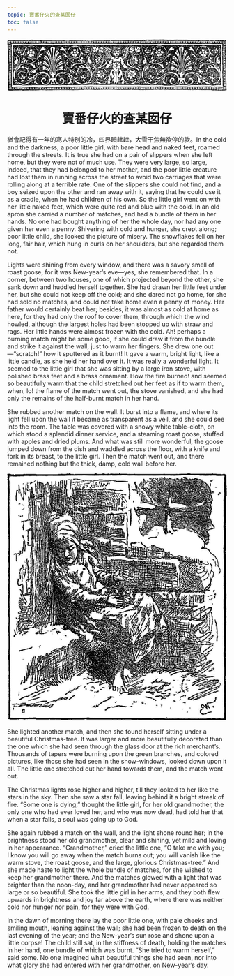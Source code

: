 ```yaml
---
topic: 賣番仔火的查某囡仔
toc: false
---
```


![](images/the_little_match_seller_header.png)

<h1 style="text-align:center"> 賣番仔火的查某囡仔 </h1>

猶會記得有一年的寒人特別的冷，四界暗趖趖，大雪干焦無欲停的款。In the cold and the darkness, a poor little girl, with bare head and naked feet, roamed through the streets. It is true she had on a pair of slippers when she left home, but they were not of much use. They were very large, so large, indeed, that they had belonged to her mother, and the poor little creature had lost them in running across the street to avoid two carriages that were rolling along at a terrible rate. One of the slippers she could not find, and a boy seized upon the other and ran away with it, saying that he could use it as a cradle, when he had children of his own. So the little girl went on with her little naked feet, which were quite red and blue with the cold. In an old apron she carried a number of matches, and had a bundle of them in her hands. No one had bought anything of her the whole day, nor had any one given her even a penny. Shivering with cold and hunger, she crept along; poor little child, she looked the picture of misery. The snowflakes fell on her long, fair hair, which hung in curls on her shoulders, but she regarded them not.

Lights were shining from every window, and there was a savory smell of roast goose, for it was New-year’s eve—yes, she remembered that. In a corner, between two houses, one of which projected beyond the other, she sank down and huddled herself together. She had drawn her little feet under her, but she could not keep off the cold; and she dared not go home, for she had sold no matches, and could not take home even a penny of money. Her father would certainly beat her; besides, it was almost as cold at home as here, for they had only the roof to cover them, through which the wind howled, although the largest holes had been stopped up with straw and rags. Her little hands were almost frozen with the cold. Ah! perhaps a burning match might be some good, if she could draw it from the bundle and strike it against the wall, just to warm her fingers. She drew one out—“scratch!” how it sputtered as it burnt! It gave a warm, bright light, like a little candle, as she held her hand over it. It was really a wonderful light. It seemed to the little girl that she was sitting by a large iron stove, with polished brass feet and a brass ornament. How the fire burned! and seemed so beautifully warm that the child stretched out her feet as if to warm them, when, lo! the flame of the match went out, the stove vanished, and she had only the remains of the half-burnt match in her hand.

She rubbed another match on the wall. It burst into a flame, and where its light fell upon the wall it became as transparent as a veil, and she could see into the room. The table was covered with a snowy white table-cloth, on which stood a splendid dinner service, and a steaming roast goose, stuffed with apples and dried plums. And what was still more wonderful, the goose jumped down from the dish and waddled across the floor, with a knife and fork in its breast, to the little girl. Then the match went out, and there remained nothing but the thick, damp, cold wall before her.

![](images/the_little_match_seller_1.png)

She lighted another match, and then she found herself sitting under a beautiful Christmas-tree. It was larger and more beautifully decorated than the one which she had seen through the glass door at the rich merchant’s. Thousands of tapers were burning upon the green branches, and colored pictures, like those she had seen in the show-windows, looked down upon it all. The little one stretched out her hand towards them, and the match went out.

The Christmas lights rose higher and higher, till they looked to her like the stars in the sky. Then she saw a star fall, leaving behind it a bright streak of fire. “Some one is dying,” thought the little girl, for her old grandmother, the only one who had ever loved her, and who was now dead, had told her that when a star falls, a soul was going up to God.

She again rubbed a match on the wall, and the light shone round her; in the brightness stood her old grandmother, clear and shining, yet mild and loving in her appearance. “Grandmother,” cried the little one, “O take me with you; I know you will go away when the match burns out; you will vanish like the warm stove, the roast goose, and the large, glorious Christmas-tree.” And she made haste to light the whole bundle of matches, for she wished to keep her grandmother there. And the matches glowed with a light that was brighter than the noon-day, and her grandmother had never appeared so large or so beautiful. She took the little girl in her arms, and they both flew upwards in brightness and joy far above the earth, where there was neither cold nor hunger nor pain, for they were with God.

In the dawn of morning there lay the poor little one, with pale cheeks and smiling mouth, leaning against the wall; she had been frozen to death on the last evening of the year; and the New-year’s sun rose and shone upon a little corpse! The child still sat, in the stiffness of death, holding the matches in her hand, one bundle of which was burnt. “She tried to warm herself,” said some. No one imagined what beautiful things she had seen, nor into what glory she had entered with her grandmother, on New-year’s day.